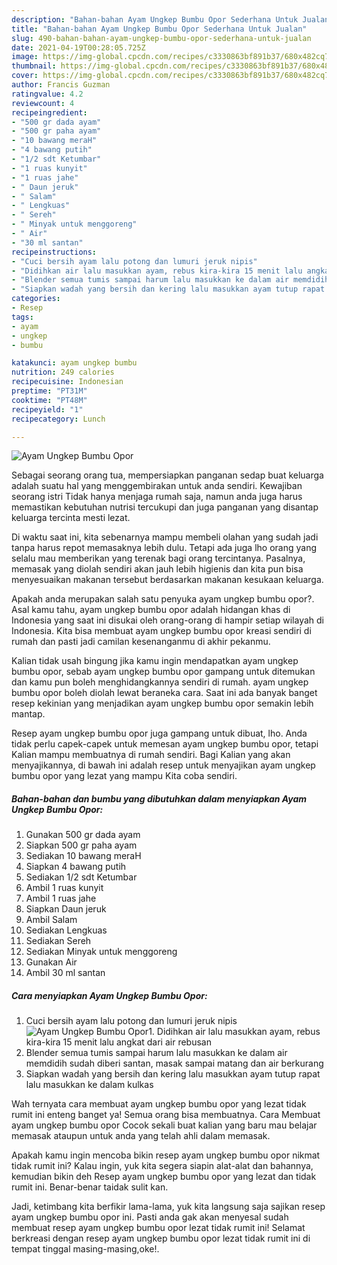 ```yaml
---
description: "Bahan-bahan Ayam Ungkep Bumbu Opor Sederhana Untuk Jualan"
title: "Bahan-bahan Ayam Ungkep Bumbu Opor Sederhana Untuk Jualan"
slug: 490-bahan-bahan-ayam-ungkep-bumbu-opor-sederhana-untuk-jualan
date: 2021-04-19T00:28:05.725Z
image: https://img-global.cpcdn.com/recipes/c3330863bf891b37/680x482cq70/ayam-ungkep-bumbu-opor-foto-resep-utama.jpg
thumbnail: https://img-global.cpcdn.com/recipes/c3330863bf891b37/680x482cq70/ayam-ungkep-bumbu-opor-foto-resep-utama.jpg
cover: https://img-global.cpcdn.com/recipes/c3330863bf891b37/680x482cq70/ayam-ungkep-bumbu-opor-foto-resep-utama.jpg
author: Francis Guzman
ratingvalue: 4.2
reviewcount: 4
recipeingredient:
- "500 gr dada ayam"
- "500 gr paha ayam"
- "10 bawang meraH"
- "4 bawang putih"
- "1/2 sdt Ketumbar"
- "1 ruas kunyit"
- "1 ruas jahe"
- " Daun jeruk"
- " Salam"
- " Lengkuas"
- " Sereh"
- " Minyak untuk menggoreng"
- " Air"
- "30 ml santan"
recipeinstructions:
- "Cuci bersih ayam lalu potong dan lumuri jeruk nipis"
- "Didihkan air lalu masukkan ayam, rebus kira-kira 15 menit lalu angkat dari air rebusan"
- "Blender semua tumis sampai harum lalu masukkan ke dalam air memdidih sudah diberi santan, masak sampai matang dan air berkurang"
- "Siapkan wadah yang bersih dan kering lalu masukkan ayam tutup rapat lalu masukkan ke dalam kulkas"
categories:
- Resep
tags:
- ayam
- ungkep
- bumbu

katakunci: ayam ungkep bumbu 
nutrition: 249 calories
recipecuisine: Indonesian
preptime: "PT31M"
cooktime: "PT48M"
recipeyield: "1"
recipecategory: Lunch

---
```



![Ayam Ungkep Bumbu Opor](https://img-global.cpcdn.com/recipes/c3330863bf891b37/680x482cq70/ayam-ungkep-bumbu-opor-foto-resep-utama.jpg)

Sebagai seorang orang tua, mempersiapkan panganan sedap buat keluarga adalah suatu hal yang menggembirakan untuk anda sendiri. Kewajiban seorang istri Tidak hanya menjaga rumah saja, namun anda juga harus memastikan kebutuhan nutrisi tercukupi dan juga panganan yang disantap keluarga tercinta mesti lezat.

Di waktu  saat ini, kita sebenarnya mampu membeli olahan yang sudah jadi tanpa harus repot memasaknya lebih dulu. Tetapi ada juga lho orang yang selalu mau memberikan yang terenak bagi orang tercintanya. Pasalnya, memasak yang diolah sendiri akan jauh lebih higienis dan kita pun bisa menyesuaikan makanan tersebut berdasarkan makanan kesukaan keluarga. 



Apakah anda merupakan salah satu penyuka ayam ungkep bumbu opor?. Asal kamu tahu, ayam ungkep bumbu opor adalah hidangan khas di Indonesia yang saat ini disukai oleh orang-orang di hampir setiap wilayah di Indonesia. Kita bisa membuat ayam ungkep bumbu opor kreasi sendiri di rumah dan pasti jadi camilan kesenanganmu di akhir pekanmu.

Kalian tidak usah bingung jika kamu ingin mendapatkan ayam ungkep bumbu opor, sebab ayam ungkep bumbu opor gampang untuk ditemukan dan kamu pun boleh menghidangkannya sendiri di rumah. ayam ungkep bumbu opor boleh diolah lewat beraneka cara. Saat ini ada banyak banget resep kekinian yang menjadikan ayam ungkep bumbu opor semakin lebih mantap.

Resep ayam ungkep bumbu opor juga gampang untuk dibuat, lho. Anda tidak perlu capek-capek untuk memesan ayam ungkep bumbu opor, tetapi Kalian mampu membuatnya di rumah sendiri. Bagi Kalian yang akan menyajikannya, di bawah ini adalah resep untuk menyajikan ayam ungkep bumbu opor yang lezat yang mampu Kita coba sendiri.

<!--inarticleads1-->

##### Bahan-bahan dan bumbu yang dibutuhkan dalam menyiapkan Ayam Ungkep Bumbu Opor:

1. Gunakan 500 gr dada ayam
1. Siapkan 500 gr paha ayam
1. Sediakan 10 bawang meraH
1. Siapkan 4 bawang putih
1. Sediakan 1/2 sdt Ketumbar
1. Ambil 1 ruas kunyit
1. Ambil 1 ruas jahe
1. Siapkan  Daun jeruk
1. Ambil  Salam
1. Sediakan  Lengkuas
1. Sediakan  Sereh
1. Sediakan  Minyak untuk menggoreng
1. Gunakan  Air
1. Ambil 30 ml santan




<!--inarticleads2-->

##### Cara menyiapkan Ayam Ungkep Bumbu Opor:

1. Cuci bersih ayam lalu potong dan lumuri jeruk nipis
<img src="https://img-global.cpcdn.com/steps/d916958a84b7971d/160x128cq70/ayam-ungkep-bumbu-opor-langkah-memasak-1-foto.jpg" alt="Ayam Ungkep Bumbu Opor">1. Didihkan air lalu masukkan ayam, rebus kira-kira 15 menit lalu angkat dari air rebusan
1. Blender semua tumis sampai harum lalu masukkan ke dalam air memdidih sudah diberi santan, masak sampai matang dan air berkurang
1. Siapkan wadah yang bersih dan kering lalu masukkan ayam tutup rapat lalu masukkan ke dalam kulkas




Wah ternyata cara membuat ayam ungkep bumbu opor yang lezat tidak rumit ini enteng banget ya! Semua orang bisa membuatnya. Cara Membuat ayam ungkep bumbu opor Cocok sekali buat kalian yang baru mau belajar memasak ataupun untuk anda yang telah ahli dalam memasak.

Apakah kamu ingin mencoba bikin resep ayam ungkep bumbu opor nikmat tidak rumit ini? Kalau ingin, yuk kita segera siapin alat-alat dan bahannya, kemudian bikin deh Resep ayam ungkep bumbu opor yang lezat dan tidak rumit ini. Benar-benar taidak sulit kan. 

Jadi, ketimbang kita berfikir lama-lama, yuk kita langsung saja sajikan resep ayam ungkep bumbu opor ini. Pasti anda gak akan menyesal sudah membuat resep ayam ungkep bumbu opor lezat tidak rumit ini! Selamat berkreasi dengan resep ayam ungkep bumbu opor lezat tidak rumit ini di tempat tinggal masing-masing,oke!.

